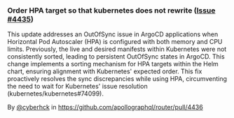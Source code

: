 ### Order HPA target so that kubernetes does not rewrite ([Issue #4435](https://github.com/apollographql/router/issues/4435))

This update addresses an OutOfSync issue in ArgoCD applications when Horizontal Pod Autoscaler (HPA) is configured with both memory and CPU limits.
Previously, the live and desired manifests within Kubernetes were not consistently sorted, leading to persistent OutOfSync states in ArgoCD.
This change implements a sorting mechanism for HPA targets within the Helm chart, ensuring alignment with Kubernetes' expected order.
This fix proactively resolves the sync discrepancies while using HPA, circumventing the need to wait for Kubernetes' issue resolution (kubernetes/kubernetes#74099).

By [@cyberhck](https://github.com/cyberhck) in https://github.com/apollographql/router/pull/4436
